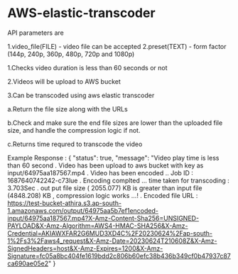 # AWS-elastic-transcoder

API parameters are 

1.video_file(FILE) - video file can be accepted
2.preset(TEXT)  - form factor (144p, 240p, 360p, 480p, 720p and 1080p) 




1.Checks video duration is less than 60 seconds or not 

2.Videos will be upload to AWS bucket

3.Can be transcoded using aws elastic transcoder 

  a.Return the file size along with the URLs
  
  b.Check and make sure the end file sizes are lower than the uploaded file size, and handle the compression logic if not.
  
  c.Returns time requred to transcode the video



Example Response : 
{
    "status": true,
    "message": "Video play time is less than 60 second . Video has been upload to aws bucket with key as input/64975aa187567.mp4 . Video has been encoded .. Job ID : 1687640742242-c73lue . Encoding complted ... time taken for transcoding : 3.703Sec   . out put file size ( 2055.077) KB   is greater than input file (4848.208) KB , compression logic  works ...!  .  Encoded file URL : https://test-bucket-athira.s3.ap-south-1.amazonaws.com/output/64975aa5b7ef1encoded-input/64975aa187567.mp4?X-Amz-Content-Sha256=UNSIGNED-PAYLOAD&X-Amz-Algorithm=AWS4-HMAC-SHA256&X-Amz-Credential=AKIAWXFAR2G6MUD3XD4C%2F20230624%2Fap-south-1%2Fs3%2Faws4_request&X-Amz-Date=20230624T210608Z&X-Amz-SignedHeaders=host&X-Amz-Expires=1200&X-Amz-Signature=fc05a8bc404fe1619bdd2c806b60efc38b436b349cf0b47937c87ca690ae05e2"
}
